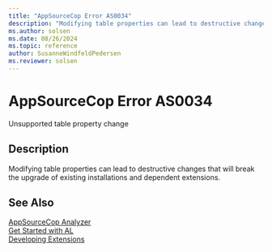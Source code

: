 ```yaml
---
title: "AppSourceCop Error AS0034"
description: "Modifying table properties can lead to destructive changes that will break the upgrade of existing installations and dependent extensions."
ms.author: solsen
ms.date: 08/26/2024
ms.topic: reference
author: SusanneWindfeldPedersen
ms.reviewer: solsen
---
```

[//]: # (START>DO_NOT_EDIT)
[//]: # (IMPORTANT:Do not edit any of the content between here and the END>DO_NOT_EDIT.)
[//]: # (Any modifications should be made in the .xml files in the ModernDev repo.)
# AppSourceCop Error AS0034
Unsupported table property change

## Description
Modifying table properties can lead to destructive changes that will break the upgrade of existing installations and dependent extensions.

[//]: # (IMPORTANT: END>DO_NOT_EDIT)
## See Also  
[AppSourceCop Analyzer](appsourcecop.md)  
[Get Started with AL](../devenv-get-started.md)  
[Developing Extensions](../devenv-dev-overview.md)  